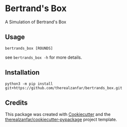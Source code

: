 # Bertrand's Box

A Simulation of Bertrand's Box

## Usage

    bertrands_box [ROUNDS]

see `bertrands_box -h` for more details.

## Installation

    python3 -m pip install git+https://github.com/therealzanfar/bertrands_box.git

## Credits

This package was created with
[Cookiecutter](https://github.com/audreyr/cookiecutter) and the
[therealzanfar/cookiecutter-pypackage](https://github.com/therealzanfar/cookiecutter-pypackage)
project template.
